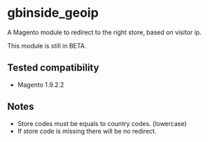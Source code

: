 # gbinside_geoip
A Magento module to redirect to the right store, based on visitor ip.

This module is still in BETA.

Tested compatibility
--------------------
* Magento 1.9.2.2

Notes
------

* Store codes must be equals to country codes. (lowercase)
* If store code is missing there will be no redirect.
